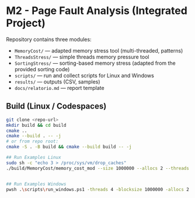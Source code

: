 # M2 - Page Fault Analysis (Integrated Project)

Repository contains three modules:
- `MemoryCost/` — adapted memory stress tool (multi-threaded, patterns)
- `ThreadsStress/` — simple threads memory pressure tool
- `SortingStress/` — sorting-based memory stress (adapted from the provided sorting code)
- `scripts/` — run and collect scripts for Linux and Windows
- `results/` — outputs (CSV, samples)
- `docs/relatorio.md` — report template

## Build (Linux / Codespaces)
```bash
git clone <repo-url>
mkdir build && cd build
cmake ..
cmake --build . -- -j
# or from repo root:
cmake -S . -B build && cmake --build build -- -j

## Run Examples Linux
sudo sh -c "echo 3 > /proc/sys/vm/drop_caches"
./build/MemoryCost/memory_cost_mod --size 1000000 --allocs 2 --threads 4 --pattern seq --stride 16 --duration 30 --output results/memory_results.csv


## Run Examples Windows
pwsh .\scripts\run_windows.ps1 -threads 4 -blocksize 1000000 -allocs 2 -pattern seq -stride 16 -duration 30
